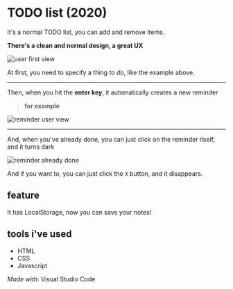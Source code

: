 # TODO list (2020)

it's a normal TODO list, you can add and remove items.

**There's a clean and normal design, a great UX**

![user first view](https://i.imgur.com/43fxKoW.png)

At first, you need to specify a thing _to do_, like the example above.

---

Then, when you hit the **enter key**, it automatically creates a new reminder
> **for example**

![reminder user view](https://i.imgur.com/iaBi6Is.png)

---

And, when you've already done, you can just click on the reminder itself, and it turns dark

![reminder already done](https://i.imgur.com/sOGi5Kv.png)

And if you want to, you can just click the `X` button, and it disappears.

## feature

It has LocalStorage, now you can save your notes!

## tools i've used

* HTML
* CSS
* Javascript

_Made with_: Visual Studio Code
